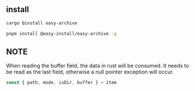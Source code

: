 ## install

```bash
cargo binstall easy-archive
```

```bash
pnpm install @easy-install/easy-archive -g
```

## NOTE

When reading the buffer field, the data in rust will be consumed. It needs to be
read as the last field, otherwise a null pointer exception will occur.

```ts
const { path, mode, isDir, buffer } = item
```
